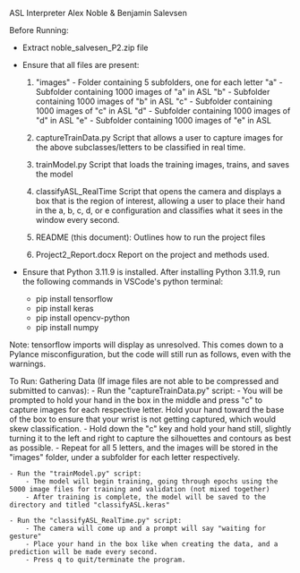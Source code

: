 ASL Interpreter
Alex Noble & Benjamin Salevsen


Before Running:
- Extract noble_salvesen_P2.zip file
- Ensure that all files are present:
	1. "images" - Folder containing 5 subfolders, one for each letter
		"a" - Subfolder containing 1000 images of "a" in ASL
		"b" - Subfolder containing 1000 images of "b" in ASL
		"c" - Subfolder containing 1000 images of "c" in ASL
		"d" - Subfolder containing 1000 images of "d" in ASL
		"e" - Subfolder containing 1000 images of "e" in ASL
	2. captureTrainData.py
		Script that allows a user to capture images for the above subclasses/letters to be classified in real time.
	3. trainModel.py
		Script that loads the training images, trains, and saves the model
	4. classifyASL_RealTime
		Script that opens the camera and displays a box that is the region of interest, allowing a user to place their hand in the a, b, c, d, or e configuration and classifies what it sees in the window every second.

	5. README (this document):
		Outlines how to run the project files
	6. Project2_Report.docx
		Report on the project and methods used.

- Ensure that Python 3.11.9 is installed.
	After installing Python 3.11.9, run the following commands in VSCode's python terminal:
	- pip install tensorflow
	- pip install keras
	- pip install opencv-python
	- pip install numpy

Note: tensorflow imports will display as unresolved. This comes down to a Pylance misconfiguration, but the code will still run as follows, even with the warnings.


To Run:
Gathering Data (If image files are not able to be compressed and submitted to canvas):
	- Run the "captureTrainData.py" script:
		- You will be prompted to hold your hand in the box in the middle and press "c" to capture images for each respective letter. Hold your hand toward the base of the box to ensure that your wrist is not getting captured, which would skew classification.
		- Hold down the "c" key and hold your hand still, slightly turning it to the left and right to capture the silhouettes and contours as best as possible.
		- Repeat for all 5 letters, and the images will be stored in the "images" folder, under a subfolder for each letter respectively.
	
	- Run the "trainModel.py" script:
		- The model will begin training, going through epochs using the 5000 image files for training and validation (not mixed together)
		- After training is complete, the model will be saved to the directory and titled "classifyASL.keras"
	
	- Run the "classifyASL_RealTime.py" script:
		- The camera will come up and a prompt will say "waiting for gesture"
		- Place your hand in the box like when creating the data, and a prediction will be made every second.
		- Press q to quit/terminate the program.
